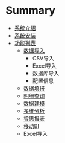 # Summary

* [系统介绍](README.md)
* [系统安装](chapter1.md)
* [功能列表](gong_neng.md)
   * [数据导入](shu_ju_dao_ru.md)
       * CSV导入
       * Excel导入
       * 数据库导入
       * 配置信息
   * [数据填报](shu_ju_tian_bao.md)
   * [明细查询](ming_xi_cha_xun.md)
   * [数据建模](shu_ju_jian_mo.md)
   * [多维分析](duo_wei_fen_xi.md)
   * [睿思报表](rui_si_bao_biao.md)
   * [移动BI](yi_dong_bi.md)
   * Excel导入

